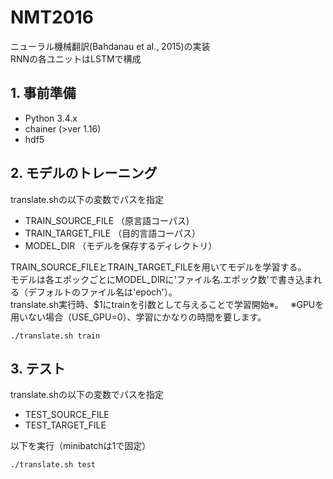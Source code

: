# NMT2016

ニューラル機械翻訳(Bahdanau et al., 2015)の実装  
RNNの各ユニットはLSTMで構成  

## 1. 事前準備
- Python 3.4.x
- chainer (>ver 1.16)
- hdf5

## 2. モデルのトレーニング

translate.shの以下の変数でパスを指定 　

- TRAIN_SOURCE_FILE （原言語コーパス)
- TRAIN_TARGET_FILE （目的言語コーパス）
- MODEL_DIR （モデルを保存するディレクトリ）

TRAIN_SOURCE_FILEとTRAIN_TARGET_FILEを用いてモデルを学習する。  
モデルは各エポックごとにMODEL_DIRに'ファイル名.エポック数'で書き込まれる（デフォルトのファイル名は'epoch'）。  
translate.sh実行時、$1にtrainを引数として与えることで学習開始※。  
※GPUを用いない場合（USE_GPU=0）、学習にかなりの時間を要します。
```
./translate.sh train
```

## 3. テスト

translate.shの以下の変数でパスを指定

- TEST_SOURCE_FILE
- TEST_TARGET_FILE 

以下を実行（minibatchは1で固定）
```
./translate.sh test
```
